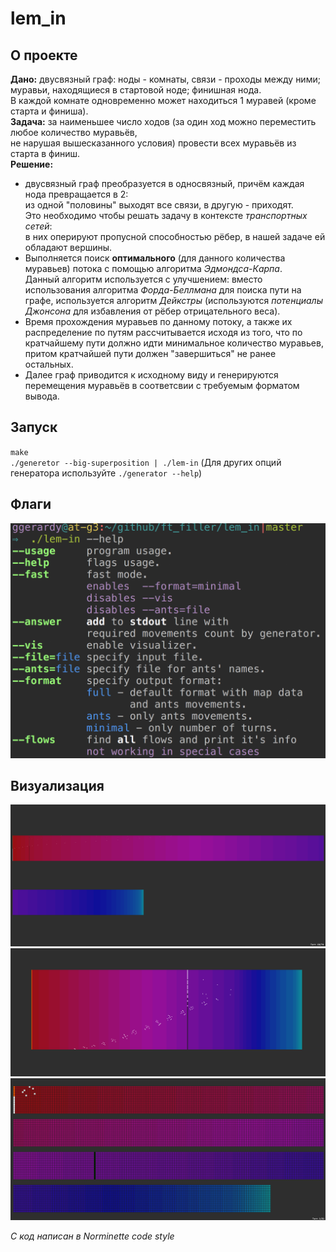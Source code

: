 # lem_in

## О проекте
**Дано:** двусвязный граф: ноды - комнаты, связи - проходы между ними; муравьи, находящиеся в стартовой ноде; финишная нода.  
В каждой комнате одновременно может находиться 1 муравей (кроме старта и финиша).  
**Задача:** за наименьшее число ходов (за один ход можно переместить любое количество муравьёв,  
не нарушая вышесказанного условия) провести всех муравьёв из старта в финиш.  
**Решение:**  
+ двусвязный граф преобразуется в односвязный, причём каждая нода превращается в 2:  
из одной "половины" выходят все связи, в другую - приходят.  
Это необходимо чтобы решать задачу в контексте *транспортных сетей*:  
в них оперируют пропусной способностью рёбер, в нашей задаче ей обладают вершины.  
+ Выполняется поиск **оптимального** (для данного количества муравьев) потока с помощью алгоритма *Эдмондса-Карпа*.  
Данный алгоритм используется с улучшением: вместо использования алгоритма *Форда-Беллмана* для поиска пути на графе,
используется алгоритм *Дейкстры* (используются *потенциалы Джонсона* для избавления от рёбер отрицательного веса).
+ Время прохождения муравьев по данному потоку, а также их распределение по путям рассчитывается исходя из того, что по кратчайшему пути должно идти минимальное количество муравьев, притом кратчайшей пути должен "завершиться" не ранее остальных.
+ Далее граф приводится к исходному виду и генерируются перемещения муравьёв в соответсвии с требуемым форматом вывода.  

## Запуск
`make`  
`./generetor --big-superposition | ./lem-in` (Для других опций генератора используйте `./generator --help`)  
## Флаги
![flags](https://raw.githubusercontent.com/liftchampion/lem_in/master/imgs/help.png)
## Визуализация
![big_superposition](https://raw.githubusercontent.com/liftchampion/lem_in/master/imgs/big_superposition.png)
![thousand](https://raw.githubusercontent.com/liftchampion/lem_in/master/imgs/thousand.png)
![ten](https://raw.githubusercontent.com/liftchampion/lem_in/master/imgs/ten.png)


*C код написан в Norminette code style*
